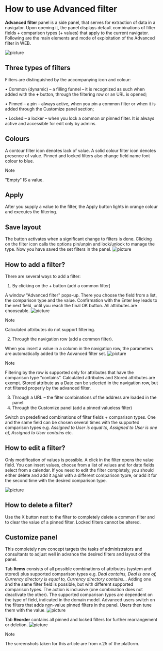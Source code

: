 # How to use Advanced filter 

**Advanced filter** panel is a side panel, that serves for extraction of data in a navigator.
Upon opening it, the panel displays default combinations of filter fields + comparison types (+ values) that apply to the current navigator.
Following are the main elements and mode of exploitation of the Advanced filter in WEB.

![picture](pictures/advanced_filter_1.png)

## Three types of filters
Filters are distinguished by the accompanying icon and colour:

• Common (dynamic) – а filling funnel – it is recognized as such when added with the **+** button, through the filtering row or an URL is opened;

• Pinned – a pin – always active, when you pin a common filter or when it is added through the Customize panel section;

• Locked – a locker – when you lock a common or pinned filter. It is always active and accessible for edit only by admins.

## Colours
A contour filter icon denotes lack of value. A solid colour filter icon denotes presence of value.
Pinned and locked filters also change field name font colour to blue.
> [!NOTE]
> 
> "Empty" IS a value.

## Apply
After you supply а value to the filter, the Apply button lights in orange colour and executes the filtering.

## Save layout
The button activates when a significant change to filters is done. Clicking on the filter icon calls the options pin/unpin and lock/unlock to manage the type. Now you have saved the set filters in the panel.
![picture](pictures/advanced_filter_7.png)


## How to add a filter?
There are several ways to add a filter:
1. By clicking on the + button (add a common filter)

A window "Advanced filter" pops-up. There you choose the field from a list, the comparison type and the value. Confirmation with the Enter key leads to the next field, until you reach the final OK button. All attributes are chooseable.
![picture](pictures/advanced_filter_2.png)
> [!NOTE]
> 
> Calculated attributes do not support filtering.

2. Through the navigation row (add a common filter).

When you insert a value in a column in the navigation row, the parameters are automatically added to the Advanced filter set.
![picture](pictures/advanced_filter_3.png)
> [!NOTE]
> 
> Filtering by the row is supported only for attributes that have the comparison type “contains”. Calculated attributes and Stored attributes are exempt. Stored attribute as a Date can be selected in the navigation row, but not filtered properly by the advanced filter.

3. Through a URL – the filter combinations of the address are loaded in the panel.
4. Through the Customize panel (add a pinned valueless filter)
   
Switch on predefined combinations of filter fields + comparison types. 
One and the same field can be chosen several times with the supported comparison types e.g. *Assigned to User is equal to, Assigned to User is one of, Assigned to User contains* etc. 

## How to edit a filter?
Only modification of values is possible. A click in the filter opens the value field. You can insert values, choose from a list of values and for date fields select from a calendar.
If you need to edit the filter completely, you should either delete and add it again with a different comparison typre, or add it for the second time with the desired comparison type.

![picture](pictures/advanced_filter_4.png)

## How to delete a filter?
Use the X button next to the filter to completely delete a common filter and to clear the value of a pinned filter.
Locked filters cannot be altered.

## Customize panel
This completely new concept targets the tasks of administrators and consultants to adjust well in advance the desired filters and layout of the panel.

Tab **Items** consists of all possible combinations of attributes (system and stored) plus supported comparison types e.g. *Deal contains, Deal is one of, Currency directory is equal to, Currency directory contains…*
Adding one and the same filter field is possible, but with different supported comparison types. The action is inclusive (one combination does not deactivate the other). The supported comparison types are dependent on the type of field, indicated in the domain model.
Advanced users switch on the filters that adds non-value pinned filters in the panel. Users then tune them with the value.
![picture](pictures/advanced_filter_5.png)

Tab **Reorder** contains all pinned and locked filters for further rearrangement or deletion.
![picture](pictures/advanced_filter_6.png)
> [!NOTE]
> 
> The screenshots taken for this article are from v.25 of the platform.
